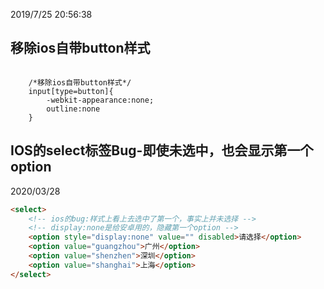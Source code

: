 2019/7/25 20:56:38 

## 移除ios自带button样式

```

	/*移除ios自带button样式*/
	input[type=button]{
		-webkit-appearance:none;
		outline:none
	}

```



## IOS的select标签Bug-即使未选中，也会显示第一个option

2020/03/28

```html
<select>
    <!-- ios的bug:样式上看上去选中了第一个，事实上并未选择 -->
    <!-- display:none是给安卓用的，隐藏第一个option -->
    <option style="display:none" value="" disabled>请选择</option>
    <option value="guangzhou">广州</option>
    <option value="shenzhen">深圳</option>
    <option value="shanghai">上海</option>
</select>
```

